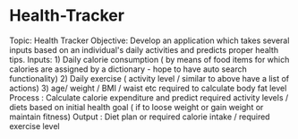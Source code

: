 # Health-Tracker
Topic: Health Tracker  Objective: Develop an application which takes several inputs based on an individual's daily activities and predicts proper health tips.  Inputs: 1) Daily calorie consumption ( by means of food items for which calories are assigned by a dictionary - hope to have auto search functionality)                2) Daily exercise ( activity level / similar to above have a list of actions)                3) age/ weight / BMI / waist etc required to calculate body fat level  Process : Calculate calorie expenditure and predict required activity levels / diets based on initial health goal ( if to loose weight or gain weight or maintain fitness)  Output : Diet plan or required calorie intake / required exercise level
